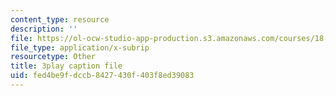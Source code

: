 ```yaml
---
content_type: resource
description: ''
file: https://ol-ocw-studio-app-production.s3.amazonaws.com/courses/18-01sc-single-variable-calculus-fall-2010/fed4be9fdccb8427430f403f8ed39083_jBkXbAgMj6s.srt
file_type: application/x-subrip
resourcetype: Other
title: 3play caption file
uid: fed4be9f-dccb-8427-430f-403f8ed39083
---
```


